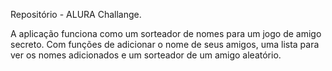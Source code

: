 Repositório - ALURA Challange.

A aplicação funciona como um sorteador de nomes para um jogo de amigo secreto. Com funções de adicionar o nome de seus amigos, uma lista para ver os nomes adicionados e um sorteador de um amigo aleatório.